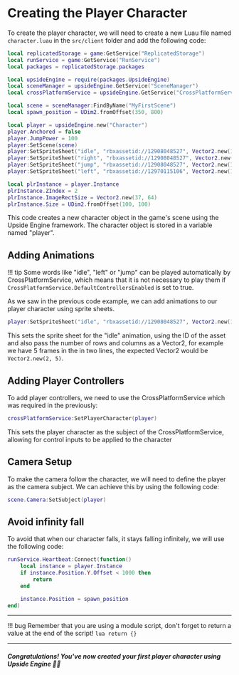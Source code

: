 # Creating the Player Character
To create the player character, we will need to create a new Luau file named `character.luau` in the `src/client` folder and add the following code:

```lua
local replicatedStorage = game:GetService("ReplicatedStorage")
local runService = game:GetService("RunService")
local packages = replicatedStorage.packages

local upsideEngine = require(packages.UpsideEngine)
local sceneManager = upsideEngine.GetService("SceneManager")
local crossPlatformService = upsideEngine.GetService("CrossPlatformService")

local scene = sceneManager:FindByName("MyFirstScene")
local spawn_position = UDim2.fromOffset(350, 800)

local player = upsideEngine.new("Character")
player.Anchored = false
player.JumpPower = 100
player:SetScene(scene)
player:SetSpriteSheet("idle", "rbxassetid://12908048527", Vector2.new(12, 1))
player:SetSpriteSheet("right", "rbxassetid://12908048527", Vector2.new(12, 1))
player:SetSpriteSheet("jump", "rbxassetid://12908048527", Vector2.new(12, 1))
player:SetSpriteSheet("left", "rbxassetid://12970115106", Vector2.new(12, 1))

local plrInstance = player.Instance
plrInstance.ZIndex = 2
plrInstance.ImageRectSize = Vector2.new(37, 64)
plrInstance.Size = UDim2.fromOffset(100, 100)
```
This code creates a new character object in the game's scene using the Upside Engine framework. The character object is stored in a variable named "player".

## Adding Animations
!!! tip
	Some words like "idle", "left" or "jump" can be played automatically by CrossPlatformService, which means that it is not necessary to play them if `CrossPlatformService.DefaultControllersEnabled` is set to true.

As we saw in the previous code example, we can add animations to our player character using sprite sheets.
```lua
player:SetSpriteSheet("idle", "rbxassetid://12908048527", Vector2.new(1, 12))
```

This sets the sprite sheet for the "idle" animation, using the ID of the asset and also pass the number of rows and columns as a Vector2, for example we have 5 frames in the in two lines, the expected Vector2 would be `Vector2.new(2, 5)`.

## Adding Player Controllers
To add player controllers, we need to use the CrossPlatformService which was required in the previously:

```lua
crossPlatformService:SetPlayerCharacter(player)
```
This sets the player character as the subject of the CrossPlatformService, allowing for control inputs to be applied to the character

## Camera Setup
To make the camera follow the character, we will need to define the player as the camera subject. We can achieve this by using the following code:

```lua
scene.Camera:SetSubject(player)
```

## Avoid infinity fall
To avoid that when our character falls, it stays falling infinitely, we will use the following code:

```lua
runService.Heartbeat:Connect(function()
	local instance = player.Instance
	if instance.Position.Y.Offset < 1000 then
		return
	end

	instance.Position = spawn_position
end)
```
___

!!! bug
	Remember that you are using a module script, don't forget to return a value at the end of the script!
	```lua
	return {}
	```

___
##### Congratulations! You've now created your first player character using Upside Engine 🎉🎉 